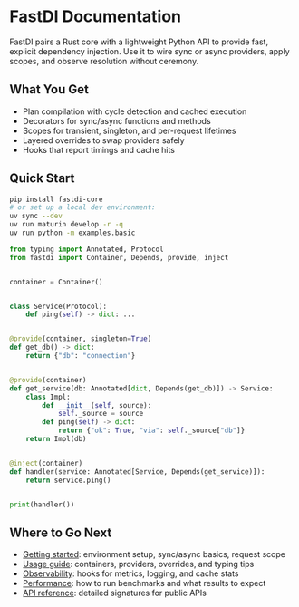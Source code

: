 # FastDI Documentation

FastDI pairs a Rust core with a lightweight Python API to provide fast, explicit dependency injection. Use it to wire sync or async providers, apply scopes, and observe resolution without ceremony.

## What You Get

- Plan compilation with cycle detection and cached execution
- Decorators for sync/async functions and methods
- Scopes for transient, singleton, and per-request lifetimes
- Layered overrides to swap providers safely
- Hooks that report timings and cache hits

## Quick Start

```bash
pip install fastdi-core
# or set up a local dev environment:
uv sync --dev
uv run maturin develop -r -q
uv run python -m examples.basic
```

```python
from typing import Annotated, Protocol
from fastdi import Container, Depends, provide, inject


container = Container()


class Service(Protocol):
    def ping(self) -> dict: ...


@provide(container, singleton=True)
def get_db() -> dict:
    return {"db": "connection"}


@provide(container)
def get_service(db: Annotated[dict, Depends(get_db)]) -> Service:
    class Impl:
        def __init__(self, source):
            self._source = source
        def ping(self) -> dict:
            return {"ok": True, "via": self._source["db"]}
    return Impl(db)


@inject(container)
def handler(service: Annotated[Service, Depends(get_service)]):
    return service.ping()


print(handler())
```

## Where to Go Next
- [Getting started](getting-started.md): environment setup, sync/async basics, request scope
- [Usage guide](usage.md): containers, providers, overrides, and typing tips
- [Observability](observability.md): hooks for metrics, logging, and cache stats
- [Performance](performance.md): how to run benchmarks and what results to expect
- [API reference](reference/container.md): detailed signatures for public APIs
